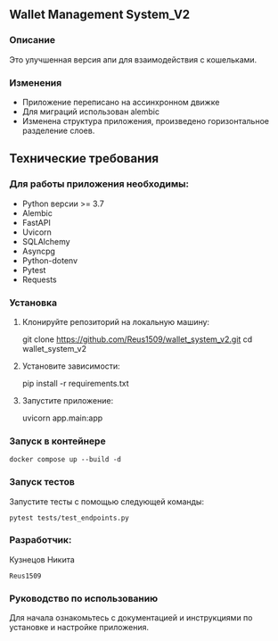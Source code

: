 ## Wallet Management System_V2

### Описание

Это улучшенная версия апи для взаимодействия с кошельками.

### Изменения

* Приложение переписано на ассинхронном движке
* Для миграций использован alembic
* Изменена структура приложения, произведено горизонтальное разделение слоев.

## Технические требования

### Для работы приложения необходимы:

* Python версии >= 3.7
* Alembic
* FastAPI
* Uvicorn
* SQLAlchemy
* Asyncpg
* Python-dotenv
* Pytest
* Requests

### Установка

1. Клонируйте репозиторий на локальную машину:


    git clone https://github.com/Reus1509/wallet_system_v2.git
    cd wallet_system_v2

2. Установите зависимости:


    pip install -r requirements.txt

3. Запустите приложение:


    uvicorn app.main:app


### Запуск в контейнере

    docker compose up --build -d

### Запуск тестов

Запустите тесты с помощью следующей команды:

    pytest tests/test_endpoints.py

### Разработчик:

Кузнецов Никита

    Reus1509

### Руководство по использованию

Для начала ознакомьтесь с документацией и инструкциями по установке и настройке приложения.







